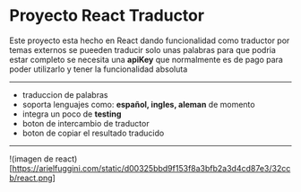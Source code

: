# Proyecto React Traductor

Este proyecto esta hecho en React dando funcionalidad 
como traductor por temas externos se pueeden traducir solo unas palabras
para que podria estar completo se necesita una **apiKey** 
que normalmente es de pago para poder utilizarlo y tener la funcionalidad absoluta 

***
- traduccion de palabras
- soporta lenguajes como: **español, ingles, aleman** de momento
- integra un poco de **testing**
- boton de intercambio de traductor
- boton de copiar el resultado traducido

***
 !(imagen de react)[https://arielfuggini.com/static/d00325bbd9f153f8a3bfb2a3d4cd87e3/32ccb/react.png]
